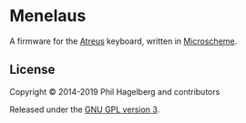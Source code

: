 # Menelaus

A firmware for the
[Atreus](http://atreus.technomancy.us) keyboard, written in
[Microscheme](https://ryansuchocki.github.io/microscheme/).

## License

Copyright © 2014-2019 Phil Hagelberg and contributors

Released under the [GNU GPL version 3](https://www.gnu.org/licenses/gpl.html).
